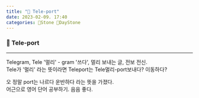 ```yaml
---
title: "🌱 Tele-port"
date: 2023-02-09. 17:40
categories: 🗿Stone 🌱DayStone
---
```


### 🗿 Tele-port

---

Telegram, Tele '멀리' - gram '쓰다', 멀리 보내는 글, 전보 전신.  
Tele가 '멀리' 라는 뜻이라면 Teleport는 Tele멀리-port보내다? 이동하다?  

오 정말 port는 나르다 운반하다 라는 뜻을 가졌다.  
어근으로 영어 단어 공부하기. 음음 좋다.  
